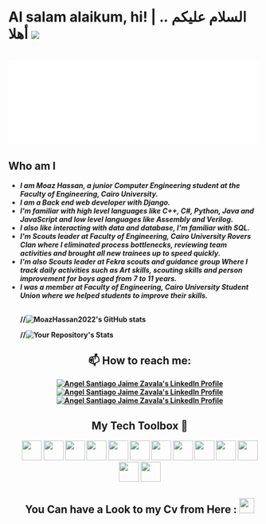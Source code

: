 # Al salam alaikum, hi! | السلام عليكم .. أهلا  <img src="https://raw.githubusercontent.com/MartinHeinz/MartinHeinz/master/wave.gif" width="30px">

<br>

<img src="./img/welcome iam moaz.svg"/>

<br>

<h2>Who am I</h2>
<ul>
 <li><strong><em>I am Moaz Hassan, a junior Computer Engineering student at the Faculty of Engineering, Cairo University.</em><strong></li>
 <li><strong><em>I am a Back end web developer with Django. </em></strong></li>
 <li><strong><em>I'm familiar with high level languages like C++, C#, Python, Java and JavaScript and low level languages like Assembly and Verilog. </em></strong></li>
 <li><strong><em>I also like interacting with data and database, I'm familiar with SQL. </em></strong></li>
 <li><strong><em>I'm Scouts leader at Faculty of Engineering, Cairo University Rovers Clan where I eliminated process bottlenecks, reviewing team activities and brought all new trainees up to speed quickly. </em></strong></li>
<li><strong><em>I'm also Scouts leader at Fekra scouts and guidance group Where I track daily activities such as Art 
skills, scouting skills and person improvement for boys aged from 7 to 11 years. </em></strong></li>
<li><strong><em>I was a member at Faculty of Engineering, Cairo University Student Union where we helped students to improve their skills. </em></strong></li>

  <br>


 //![MoazHassan2022's GitHub stats](https://github-readme-stats.vercel.app/api?username=moazhassan2022)

//![Your Repository's Stats](https://github-readme-stats.vercel.app/api/top-langs/?username=moazhassan2022&theme=novatorem)

<h2 align="center">📫 How to reach me:</h2>

<p align="center">

  <a href="https://www.linkedin.com/in/moaz-mohamed-hassan-bayoumi-a3296622b/">
    <img src="https://www.vectorlogo.zone/logos/linkedin/linkedin-icon.svg" alt="Angel Santiago Jaime Zavala's LinkedIn Profile" height="30" width="30">
  </a>

  <a href="https://www.facebook.com/moaz.hassan.520">
    <img src="https://www.vectorlogo.zone/logos/facebook/facebook-tile.svg" alt="Angel Santiago Jaime Zavala's LinkedIn Profile" height="30" width="30">
  </a>

  <a href="mailto:Moaz.Bayoumi00@eng-st.cu.edu.eg">
    <img src="https://www.vectorlogo.zone/logos/gmail/gmail-icon.svg" alt="Angel Santiago Jaime Zavala's LinkedIn Profile" height="30" width="30">
  </a>

</p>

<h2 align="center">My Tech Toolbox 🧰</h2>

<p align="center">

  <img src="https://cdn.cdnlogo.com/logos/c/76/c.svg" height="40" width="40">

  <img src="https://cdn.cdnlogo.com/logos/c/27/c.svg" height="40" width="40">

  <img src="https://cdn.svgporn.com/logos/python.svg" height="40" width="40">

  <img src="https://cdn.cdnlogo.com/logos/d/3/django.svg" height="40" width="40">

  <img src="https://cdn.cdnlogo.com/logos/m/21/microsoft-sql-server.svg" height="40" width="40">

  <img src="https://cdn.cdnlogo.com/logos/m/10/mysql.svg" height="40" width="40">

  <img src="https://cdn.svgporn.com/logos/html-5.svg"  height="40" width="40">

  <img src="https://cdn.svgporn.com/logos/css-3.svg" height="40" width="40">

  <img src="https://cdn.svgporn.com/logos/git-icon.svg" height="40" width="40">
  
   <img src="https://cdn-icons-png.flaticon.com/512/919/919825.png" height="40" width="40">
   
  <img src="https://cdn.svgporn.com/logos/javascript.svg" height="40" width="40">

  <img src="https://cdn.svgporn.com/logos/visual-studio-code.svg" height="40" width="40">

  <img src="https://cdn.cdnlogo.com/logos/r/65/red-hat.svg" height="40" width="40">

</p>


<h2 align="center">You Can have a Look to my Cv from Here : <a href="https://drive.google.com/file/d/1JBw6AN7b_0ni9O64KlDQ8xFhmKIjehhN/view?usp=sharing" target="_blank"> <img src="https://img.icons8.com/external-itim2101-lineal-color-itim2101/64/000000/external-resume-human-resources-itim2101-lineal-color-itim2101-1.png"  height="30" width="30" > </a>  </h2>


